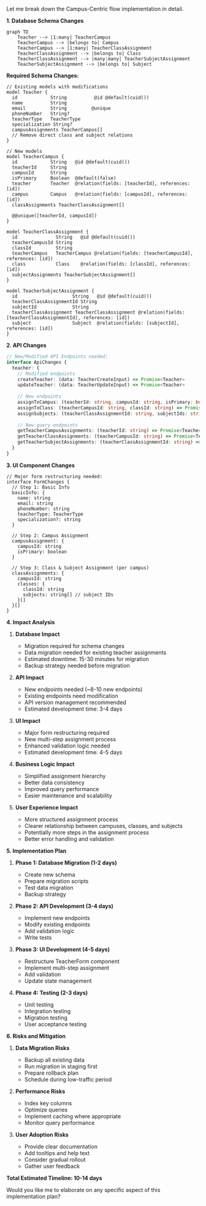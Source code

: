 Let me break down the Campus-Centric flow implementation in detail.

**1. Database Schema Changes**

```mermaid
graph TD
    Teacher --> |1:many| TeacherCampus
    TeacherCampus --> |belongs to| Campus
    TeacherCampus --> |1:many| TeacherClassAssignment
    TeacherClassAssignment --> |belongs to| Class
    TeacherClassAssignment --> |many:many| TeacherSubjectAssignment
    TeacherSubjectAssignment --> |belongs to| Subject
```

**Required Schema Changes:**
```prisma
// Existing models with modifications
model Teacher {
  id            String          @id @default(cuid())
  name          String
  email         String         @unique
  phoneNumber   String?
  teacherType   TeacherType
  specialization String?
  campusAssignments TeacherCampus[]
  // Remove direct class and subject relations
}

// New models
model TeacherCampus {
  id            String   @id @default(cuid())
  teacherId     String
  campusId      String
  isPrimary     Boolean  @default(false)
  teacher       Teacher  @relation(fields: [teacherId], references: [id])
  campus        Campus   @relation(fields: [campusId], references: [id])
  classAssignments TeacherClassAssignment[]
  
  @@unique([teacherId, campusId])
}

model TeacherClassAssignment {
  id              String   @id @default(cuid())
  teacherCampusId String
  classId         String
  teacherCampus   TeacherCampus @relation(fields: [teacherCampusId], references: [id])
  class           Class    @relation(fields: [classId], references: [id])
  subjectAssignments TeacherSubjectAssignment[]
}

model TeacherSubjectAssignment {
  id                    String   @id @default(cuid())
  teacherClassAssignmentId String
  subjectId             String
  teacherClassAssignment TeacherClassAssignment @relation(fields: [teacherClassAssignmentId], references: [id])
  subject               Subject  @relation(fields: [subjectId], references: [id])
}
```

**2. API Changes**

```typescript
// New/Modified API Endpoints needed:
interface ApiChanges {
  teacher: {
    // Modified endpoints
    createTeacher: (data: TeacherCreateInput) => Promise<Teacher>
    updateTeacher: (data: TeacherUpdateInput) => Promise<Teacher>
    
    // New endpoints
    assignToCampus: (teacherId: string, campusId: string, isPrimary: boolean) => Promise<TeacherCampus>
    assignToClass: (teacherCampusId: string, classId: string) => Promise<TeacherClassAssignment>
    assignSubjects: (teacherClassAssignmentId: string, subjectIds: string[]) => Promise<TeacherSubjectAssignment[]>
    
    // New query endpoints
    getTeacherCampusAssignments: (teacherId: string) => Promise<TeacherCampus[]>
    getTeacherClassAssignments: (teacherCampusId: string) => Promise<TeacherClassAssignment[]>
    getTeacherSubjectAssignments: (teacherClassAssignmentId: string) => Promise<TeacherSubjectAssignment[]>
  }
}
```

**3. UI Component Changes**

```typescript:src/components/dashboard/roles/super-admin/teacher/TeacherForm.tsx
// Major form restructuring needed:
interface FormChanges {
  // Step 1: Basic Info
  basicInfo: {
    name: string
    email: string
    phoneNumber: string
    teacherType: TeacherType
    specialization?: string
  }

  // Step 2: Campus Assignment
  campusAssignment: {
    campusId: string
    isPrimary: boolean
  }

  // Step 3: Class & Subject Assignment (per campus)
  classAssignments: {
    campusId: string
    classes: {
      classId: string
      subjects: string[] // subject IDs
    }[]
  }[]
}
```

**4. Impact Analysis**

1. **Database Impact**
   - Migration required for schema changes
   - Data migration needed for existing teacher assignments
   - Estimated downtime: 15-30 minutes for migration
   - Backup strategy needed before migration

2. **API Impact**
   - New endpoints needed (~8-10 new endpoints)
   - Existing endpoints need modification
   - API version management recommended
   - Estimated development time: 3-4 days

3. **UI Impact**
   - Major form restructuring required
   - New multi-step assignment process
   - Enhanced validation logic needed
   - Estimated development time: 4-5 days

4. **Business Logic Impact**
   - Simplified assignment hierarchy
   - Better data consistency
   - Improved query performance
   - Easier maintenance and scalability

5. **User Experience Impact**
   - More structured assignment process
   - Clearer relationship between campuses, classes, and subjects
   - Potentially more steps in the assignment process
   - Better error handling and validation

**5. Implementation Plan**

1. **Phase 1: Database Migration (1-2 days)**
   - Create new schema
   - Prepare migration scripts
   - Test data migration
   - Backup strategy

2. **Phase 2: API Development (3-4 days)**
   - Implement new endpoints
   - Modify existing endpoints
   - Add validation logic
   - Write tests

3. **Phase 3: UI Development (4-5 days)**
   - Restructure TeacherForm component
   - Implement multi-step assignment
   - Add validation
   - Update state management

4. **Phase 4: Testing (2-3 days)**
   - Unit testing
   - Integration testing
   - Migration testing
   - User acceptance testing

**6. Risks and Mitigation**

1. **Data Migration Risks**
   - Backup all existing data
   - Run migration in staging first
   - Prepare rollback plan
   - Schedule during low-traffic period

2. **Performance Risks**
   - Index key columns
   - Optimize queries
   - Implement caching where appropriate
   - Monitor query performance

3. **User Adoption Risks**
   - Provide clear documentation
   - Add tooltips and help text
   - Consider gradual rollout
   - Gather user feedback

**Total Estimated Timeline: 10-14 days**

Would you like me to elaborate on any specific aspect of this implementation plan?
